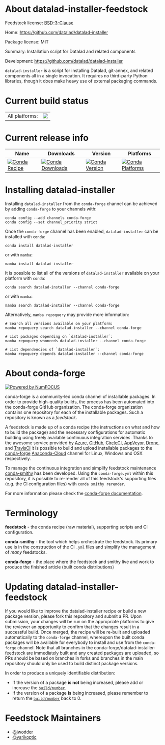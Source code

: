 About datalad-installer-feedstock
=================================

Feedstock license: [BSD-3-Clause](https://github.com/conda-forge/datalad-installer-feedstock/blob/main/LICENSE.txt)

Home: https://github.com/datalad/datalad-installer

Package license: MIT

Summary: Installation script for Datalad and related components

Development: https://github.com/datalad/datalad-installer

`datalad-installer` is a script for installing Datalad, git-annex, and
related components all in a single invocation.  It requires no third-party
Python libraries, though it does make heavy use of external packaging
commands.


Current build status
====================


<table><tr><td>All platforms:</td>
    <td>
      <a href="https://dev.azure.com/conda-forge/feedstock-builds/_build/latest?definitionId=15718&branchName=main">
        <img src="https://dev.azure.com/conda-forge/feedstock-builds/_apis/build/status/datalad-installer-feedstock?branchName=main">
      </a>
    </td>
  </tr>
</table>

Current release info
====================

| Name | Downloads | Version | Platforms |
| --- | --- | --- | --- |
| [![Conda Recipe](https://img.shields.io/badge/recipe-datalad--installer-green.svg)](https://anaconda.org/conda-forge/datalad-installer) | [![Conda Downloads](https://img.shields.io/conda/dn/conda-forge/datalad-installer.svg)](https://anaconda.org/conda-forge/datalad-installer) | [![Conda Version](https://img.shields.io/conda/vn/conda-forge/datalad-installer.svg)](https://anaconda.org/conda-forge/datalad-installer) | [![Conda Platforms](https://img.shields.io/conda/pn/conda-forge/datalad-installer.svg)](https://anaconda.org/conda-forge/datalad-installer) |

Installing datalad-installer
============================

Installing `datalad-installer` from the `conda-forge` channel can be achieved by adding `conda-forge` to your channels with:

```
conda config --add channels conda-forge
conda config --set channel_priority strict
```

Once the `conda-forge` channel has been enabled, `datalad-installer` can be installed with `conda`:

```
conda install datalad-installer
```

or with `mamba`:

```
mamba install datalad-installer
```

It is possible to list all of the versions of `datalad-installer` available on your platform with `conda`:

```
conda search datalad-installer --channel conda-forge
```

or with `mamba`:

```
mamba search datalad-installer --channel conda-forge
```

Alternatively, `mamba repoquery` may provide more information:

```
# Search all versions available on your platform:
mamba repoquery search datalad-installer --channel conda-forge

# List packages depending on `datalad-installer`:
mamba repoquery whoneeds datalad-installer --channel conda-forge

# List dependencies of `datalad-installer`:
mamba repoquery depends datalad-installer --channel conda-forge
```


About conda-forge
=================

[![Powered by
NumFOCUS](https://img.shields.io/badge/powered%20by-NumFOCUS-orange.svg?style=flat&colorA=E1523D&colorB=007D8A)](https://numfocus.org)

conda-forge is a community-led conda channel of installable packages.
In order to provide high-quality builds, the process has been automated into the
conda-forge GitHub organization. The conda-forge organization contains one repository
for each of the installable packages. Such a repository is known as a *feedstock*.

A feedstock is made up of a conda recipe (the instructions on what and how to build
the package) and the necessary configurations for automatic building using freely
available continuous integration services. Thanks to the awesome service provided by
[Azure](https://azure.microsoft.com/en-us/services/devops/), [GitHub](https://github.com/),
[CircleCI](https://circleci.com/), [AppVeyor](https://www.appveyor.com/),
[Drone](https://cloud.drone.io/welcome), and [TravisCI](https://travis-ci.com/)
it is possible to build and upload installable packages to the
[conda-forge](https://anaconda.org/conda-forge) [Anaconda-Cloud](https://anaconda.org/)
channel for Linux, Windows and OSX respectively.

To manage the continuous integration and simplify feedstock maintenance
[conda-smithy](https://github.com/conda-forge/conda-smithy) has been developed.
Using the ``conda-forge.yml`` within this repository, it is possible to re-render all of
this feedstock's supporting files (e.g. the CI configuration files) with ``conda smithy rerender``.

For more information please check the [conda-forge documentation](https://conda-forge.org/docs/).

Terminology
===========

**feedstock** - the conda recipe (raw material), supporting scripts and CI configuration.

**conda-smithy** - the tool which helps orchestrate the feedstock.
                   Its primary use is in the construction of the CI ``.yml`` files
                   and simplify the management of *many* feedstocks.

**conda-forge** - the place where the feedstock and smithy live and work to
                  produce the finished article (built conda distributions)


Updating datalad-installer-feedstock
====================================

If you would like to improve the datalad-installer recipe or build a new
package version, please fork this repository and submit a PR. Upon submission,
your changes will be run on the appropriate platforms to give the reviewer an
opportunity to confirm that the changes result in a successful build. Once
merged, the recipe will be re-built and uploaded automatically to the
`conda-forge` channel, whereupon the built conda packages will be available for
everybody to install and use from the `conda-forge` channel.
Note that all branches in the conda-forge/datalad-installer-feedstock are
immediately built and any created packages are uploaded, so PRs should be based
on branches in forks and branches in the main repository should only be used to
build distinct package versions.

In order to produce a uniquely identifiable distribution:
 * If the version of a package **is not** being increased, please add or increase
   the [``build/number``](https://docs.conda.io/projects/conda-build/en/latest/resources/define-metadata.html#build-number-and-string).
 * If the version of a package **is** being increased, please remember to return
   the [``build/number``](https://docs.conda.io/projects/conda-build/en/latest/resources/define-metadata.html#build-number-and-string)
   back to 0.

Feedstock Maintainers
=====================

* [@jwodder](https://github.com/jwodder/)
* [@yarikoptic](https://github.com/yarikoptic/)


